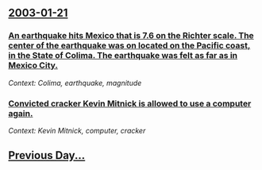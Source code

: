 ## [2003-01-21](/news/2003/01/21/index.md)

### [ An earthquake hits Mexico that is 7.6 on the Richter scale. The center of the earthquake was on located on the Pacific coast, in the State of Colima. The earthquake was felt as far as in Mexico City.](/news/2003/01/21/an-earthquake-hits-mexico-that-is-7-6-on-the-richter-scale-the-center-of-the-earthquake-was-on-located-on-the-pacific-coast-in-the-state.md)
_Context: Colima, earthquake, magnitude_

### [ Convicted cracker Kevin Mitnick is allowed to use a computer again.](/news/2003/01/21/convicted-cracker-kevin-mitnick-is-allowed-to-use-a-computer-again.md)
_Context: Kevin Mitnick, computer, cracker_

## [Previous Day...](/news/2003/01/20/index.md)

